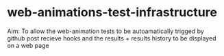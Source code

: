 web-animations-test-infrastructure
==================================

Aim:
To allow the web-animation tests to be autoamatically trigged by github post recieve hooks
and the results + results history to be displayed on a web page
